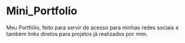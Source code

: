 # Mini_Portfolio
Meu Portfólio, feito para servir de acesso para minhas redes sociais e também links diretos para projetos já realizados por mim.
